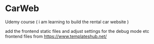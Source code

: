 # CarWeb
Udemy course ( i am learning to build the rental car website ) 

add the frontend static files and adjust settings for the debug mode etc 
frontend files from https://www.templateshub.net/


